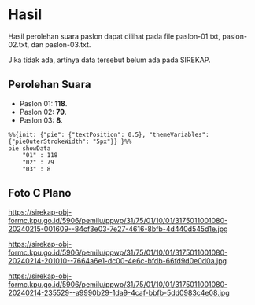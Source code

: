 # Hasil

Hasil perolehan suara paslon dapat dilihat pada file paslon-01.txt, paslon-02.txt, dan paslon-03.txt.

Jika tidak ada, artinya data tersebut belum ada pada SIREKAP.

## Perolehan Suara

 * Paslon 01: **118**.
 * Paslon 02: **79**.
 * Paslon 03: **8**.

```mermaid
%%{init: {"pie": {"textPosition": 0.5}, "themeVariables": {"pieOuterStrokeWidth": "5px"}} }%%
pie showData
    "01" : 118
    "02" : 79
    "03" : 8
```
## Foto C Plano

https://sirekap-obj-formc.kpu.go.id/5906/pemilu/ppwp/31/75/01/10/01/3175011001080-20240215-001609--84cf3e03-7e27-4616-8bfb-4d440d545d1e.jpg

https://sirekap-obj-formc.kpu.go.id/5906/pemilu/ppwp/31/75/01/10/01/3175011001080-20240214-201010--7664a6e1-dc00-4e6c-bfdb-66fd9d0e0d0a.jpg

https://sirekap-obj-formc.kpu.go.id/5906/pemilu/ppwp/31/75/01/10/01/3175011001080-20240214-235529--a9990b29-1da9-4caf-bbfb-5dd0983c4e08.jpg
